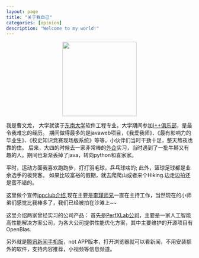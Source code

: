 ```yaml
---
layout: page
title: "关于我自己"
categories: [opinion]
description: "Welcome to my world!"
---
```


<center>
    <p><img src="https://avatars2.githubusercontent.com/u/5145788?s=400&u=a0f16452a7940c3fcfe7842bdcfc468f79ac9310&v=4" width="200"  height="200" align="center"></p>
</center>

我是曹文龙， 大学就读于[东南大学](http://www.seu.edu.cn/)软件工程专业。大学期间参加[I++俱乐部](http://ippclub.org)，是最令我难忘的经历。
期间做得最多的是javaweb项目，《我爱我师》、《最有影响力的毕业生》、《校史知识竞赛现场版系统》等等。小伙伴们当时干劲十足，整天熬夜也靠的住。
后来，大四的时候去一家非常棒的[外企](http://www.ni.com/zh-cn.html)实习，当时遇到了一批牛掰又有趣的人。期间也渐渐丢掉了java，转向python和喜家家。

<!-- 研究生期间，我就掉进了机器视觉的漩涡中，在这里挣扎，漩涡里的风景还是有的，只是现在无暇去观赏罢了。等我抵达漩涡之心得时候再跟大家详细介绍。 -->

平时，运动方面我喜欢跑跑步，打打羽毛球，乒乓球啥的; 此外，篮球足球都是业余选手的板凳客。
如果比较富裕的假期，就去爬爬山或者来个Hiking.边走边拍还是蛮不错的。

这里做个宣传[ippclub介绍](https://github.com/IppClub/Docs),现在主要是[李瑾师兄](https://github.com/pigpigyyy)一直在主持工作，当然现在的小师弟们感觉比我棒多了，我们已经被拍在沙滩上~~

这里介绍两家曾经实习的公司产品：
首先是[PerfXLab公司](http://perfxlab.com/)，主要是一家人工智能高性能解决方案公司，为各大公司提供性能优化方案，其中主要维护的开源项目有OpenBlas.

另外就是[腾讯新闻手机版](https://xw.qq.com)，not APP版本，打开浏览器就可以看新闻，不用安装额外的软件，支持内容推荐，小视频等信息频道。
